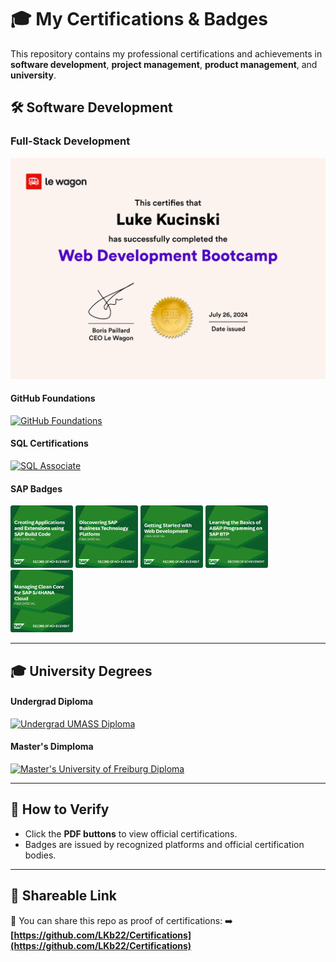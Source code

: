 # 🎓 My Certifications & Badges

This repository contains my professional certifications and achievements in **software development**, **project management**, **product management**, and **university**.

## 🛠️ Software Development

### Full-Stack Development
![Le Wagon Diploma](https://github.com/LKb22/Certifications/blob/main/Diploma%20image.png)

#### GitHub Foundations
[![GitHub Foundations](https://img.shields.io/badge/View-PDF-blue?style=for-the-badge&logo=github)](https://github.com/LKb22/Certifications/blob/main/GitHubFoundations_Badge.pdf)

#### SQL Certifications
[![SQL Associate](https://img.shields.io/badge/View-PDF-red?style=for-the-badge&logo=adobe)](https://github.com/LKb22/Certifications/blob/main/SQL%20Associate.pdf)

#### SAP Badges
<p align="left">
  <img src="https://github.com/LKb22/Certifications/blob/main/Creating%20Applications%20and%20Extensions%20using%20SAP%20Build%20Code.png" width="100">
  <img src="https://github.com/LKb22/Certifications/blob/main/Discovering%20SAP%20Business%20Technology%20Platform.png" width="100">
  <img src="https://github.com/LKb22/Certifications/blob/main/Getting%20Started%20with%20Web%20Development.png" width="100">
  <img src="https://github.com/LKb22/Certifications/blob/main/Learning%20the%20Basics%20of%20ABAP%20Programming%20on%20SAP%20BTP.png" width="100">
  <img src="https://github.com/LKb22/Certifications/blob/main/Managing%20Clean%20Core%20for%20SAP%20S4HANA%20Cloud.png" width="100">
</p>

---

## 🎓 **University Degrees**

#### Undergrad Diploma
[![Undergrad UMASS Diploma](https://img.shields.io/badge/View-PDF-blue?style=for-the-badge&logo=mortar-board)](https://github.com/LKb22/Certifications/blob/main/UMASS%20Diploma.pdf)

#### Master's Dimploma
[![Master's University of Freiburg Diploma](https://img.shields.io/badge/View-PDF-green?style=for-the-badge&logo=mortar-board)](https://github.com/LKb22/Certifications/blob/main/Preliminary%20Degree%20Kucinski.pdf)

---

## 📎 **How to Verify**
- Click the **PDF buttons** to view official certifications.
- Badges are issued by recognized platforms and official certification bodies.

---

## 🔗 **Shareable Link**
📢 You can share this repo as proof of certifications:
➡️ **[https://github.com/LKb22/Certifications](https://github.com/LKb22/Certifications)**
